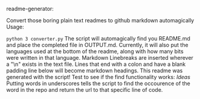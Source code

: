 readme-generator:

Convert those boring plain text readmes to github markdown automagically
Usage:

<code>python 3 converter.py</code>
The script will automagically find you README.md and place the completed file in OUTPUT.md.
Currently, it will also put the languages used at the bottom of the readme, along with how many bits were written in that language.
Markdown Linebreaks are inserted wherever a "\n" exists in the text file.
Lines that end with a colon and have a blank padding line below will become markdown headings.
This readme was generated with the script!
Test to see if the find functionality works: _Ideas_
Putting words in underscores tells the script to find the occourence of the word in the repo and return the url to that specific line of code.
